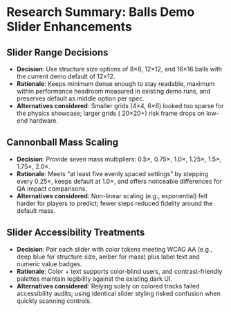 # Research Summary: Balls Demo Slider Enhancements

## Slider Range Decisions

- **Decision**: Use structure size options of 8×8, 12×12, and 16×16 balls with the current demo default of 12×12.
- **Rationale**: Keeps minimum dense enough to stay readable, maximum within performance headroom measured in existing
  demo runs, and preserves default as middle option per spec.
- **Alternatives considered**: Smaller grids (4×4, 6×6) looked too sparse for the physics showcase; larger grids (
  20×20+) risk frame drops on low-end hardware.

## Cannonball Mass Scaling

- **Decision**: Provide seven mass multipliers: 0.5×, 0.75×, 1.0×, 1.25×, 1.5×, 1.75×, 2.0×.
- **Rationale**: Meets “at least five evenly spaced settings” by stepping every 0.25×, keeps default at 1.0×, and offers
  noticeable differences for QA impact comparisons.
- **Alternatives considered**: Non-linear scaling (e.g., exponential) felt harder for players to predict; fewer steps
  reduced fidelity around the default mass.

## Slider Accessibility Treatments

- **Decision**: Pair each slider with color tokens meeting WCAG AA (e.g., deep blue for structure size, amber for mass)
  plus label text and numeric value badges.
- **Rationale**: Color + text supports color-blind users, and contrast-friendly palettes maintain legibility against the
  existing dark UI.
- **Alternatives considered**: Relying solely on colored tracks failed accessibility audits; using identical slider
  styling risked confusion when quickly scanning controls.
